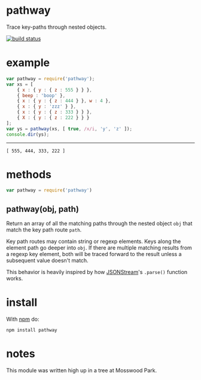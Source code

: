 pathway
=======

Trace key-paths through nested objects.

[![build status](https://secure.travis-ci.org/substack/node-pathway.png)](http://travis-ci.org/substack/node-pathway)

example
=======

``` js
var pathway = require('pathway');
var xs = [
    { x : { y : { z : 555 } } },
    { beep : 'boop' },
    { x : { y : { z : 444 } }, w : 4 },
    { x : { y : 'zzz' } },
    { x : { y : { z : 333 } } },
    { X : { y : { z : 222 } } }
];
var ys = pathway(xs, [ true, /x/i, 'y', 'z' ]);
console.dir(ys);
```

***

```
[ 555, 444, 333, 222 ]
```

methods
=======

``` js
var pathway = require('pathway')
```

pathway(obj, path)
------------------

Return an array of all the matching paths through the nested object `obj` that
match the key path route `path`.

Key path routes may contain string or regexp elements. Keys along the element
path go deeper into `obj`. If there are multiple matching results from a
regexp key element, both will be traced forward to the result unless a
subsequent value doesn't match.

This behavior is heavily inspired by how
[JSONStream](https://github.com/dominictarr/JSONStream)'s `.parse()` function
works.

install
=======

With [npm](http://npmjs.org) do:

```
npm install pathway
```

notes
=====

This module was written high up in a tree at Mosswood Park.
